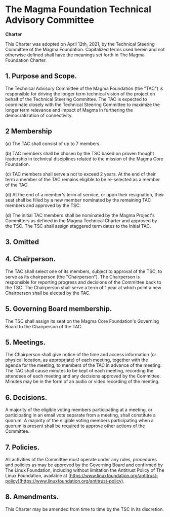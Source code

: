 # The Magma Foundation Technical Advisory Committee

**Charter**

This Charter was adopted on April 12th, 2021, by the Technical Steering Committee of the Magma Foundation. Capitalized terms used herein and not otherwise defined shall have the meanings set forth in The Magma Foundation Charter.

## 1. Purpose and Scope.

The Technical Advisory Committee of the Magma Foundation (the &quot;TAC&quot;) is responsible for driving the longer term technical vision of the project on behalf of the Technical Steering Committee. The TAC is expected to coordinate closely with the Technical Steering Committee to maximize the longer term relevance and impact of Magma in furthering the democratization of connectivity.

## 2 Membership

(a) The TAC shall consist of up to 7 members.

(b) TAC members shall be chosen by the TSC based on proven thought leadership in technical disciplines related to the mission of the Magma Core Foundation.

(c) TAC members shall serve a not to exceed 2 years. At the end of their term a member of the TAC remains eligible to be re-selected as a member of the TAC.

(d) At the end of a member&#39;s term of service, or upon their resignation, their seat shall be filled by a new member nominated by the remaining TAC members and approved by the TSC.

(d) The initial TAC members shall be nominated by the Magma Project&#39;s Committers as defined in the Magma Technical Charter and approved by the TSC. The TSC shall assign staggered term dates to the initial TAC.

## 3.  Omitted

## 4. Chairperson.

The TAC shall select one of its members, subject to approval of the TSC, to serve as its chairperson (the &quot;Chairperson&quot;). The Chairperson is responsible for reporting progress and decisions of the Committee back to the TSC. The Chairperson shall serve a term of 1 year at which point a new Chairperson shall be elected by the TAC.

## 5. Governing Board membership.

The TSC shall assign its seat on the Magma Core Foundation&#39;s Governing Board to the Chairperson of the TAC.

## 5. Meetings.

The Chairperson shall give notice of the time and access information (or physical location, as appropriate) of each meeting, together with the agenda for the meeting, to members of the TAC in advance of the meeting. The TAC shall cause minutes to be kept of each meeting, recording the attendees of each meeting and any decisions approved by the Committee. Minutes may be in the form of an audio or video recording of the meeting.

## 6. Decisions.

A majority of the eligible voting members participating at a meeting, or participating in an email vote separate from a meeting, shall constitute a quorum. A majority of the eligible voting members participating when a quorum is present shall be required to approve other actions of the Committee.

## 7. Policies.

All activities of the Committee must operate under any rules, procedures and policies as may be approved by the Governing Board and confirmed by The Linux Foundation, including without limitation the Antitrust Policy of The Linux Foundation, available at [https://www.linuxfoundation.org/antitrust-policy](https://www.linuxfoundation.org/antitrust-policy).

## 8. Amendments.

This Charter may be amended from time to time by the TSC in its discretion.
